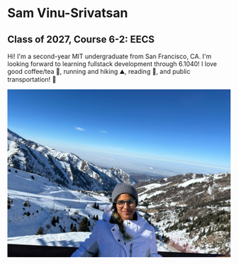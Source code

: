 # Sam Vinu-Srivatsan
## Class of 2027, Course 6-2: EECS
Hi! I'm a second-year MIT undergraduate from San Francisco, CA. I'm looking forward to learning fullstack development through 6.1040! I love good coffee/tea :tea:, running and hiking :mountain:, reading :book:, and public transportation! :train:


![mountains.jpg](mountains.jpg)
